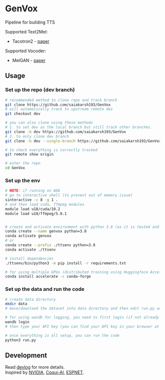 # GenVox
Pipeline for building TTS

Supported Text2Mel:
- Tacotron2 - [paper](https://arxiv.org/pdf/1712.05884.pdf)

Supported Vocoder:
- MelGAN - [paper](https://arxiv.org/pdf/1910.06711.pdf)

## Usage

### Set up the repo (dev branch)
```bash
# recommended method to clone repo and track branch
git clone https://github.com/saiakarsh193/GenVox
# will automatically track to upstream remote dev
git checkout dev

# you can also clone using these methods
# 1. to set dev as the local branch but still track other branches.
git clone -b dev https://github.com/saiakarsh193/GenVox
# 2. to only clone dev branch
git clone -b dev --single-branch https://github.com/saiakarsh193/GenVox

# to check everything is correctly tracked
git remote show origin

# enter the repo
cd GenVox
```

### Set up the env
```bash
# NOTE: if running on ADA
# go to interactive shell (to prevent out of memory issue)
sinteractive -c 8 -g 1 .
# and then load cuda, ffmpeg modules
module load u18/cuda/10.2
module load u18/ffmpeg/5.0.1


# create and activate environment with python 3.8 (as it is tested and works)
conda create --name genvox python=3.8
conda activate genvox
# or
conda create --prefix ./ttsenv python=3.8
conda activate ./ttsenv

# install dependencies
./ttsenv/bin/python3 -m pip install -r requirements.txt

# for using multiple GPUs (distributed training using Huggingface Accelerate)
conda install accelerate -c conda-forge
```

### Set up the data and run the code
```bash
# create data directory
mkdir data
# move/download the dataset into data directory and then edit run.py accordingly

# for using wandb for logging, you need to first login (if not already done)
wandb login
# then type your API key (you can find your API key in your browser at https://wandb.ai/authorize)

# once everything is all setup, you can run the code
python3 run.py
```

## Development
Read [devlog](dev_log.md) for more details.  
Inspired by [NVIDIA](https://github.com/NVIDIA/tacotron2), [Coqui-AI](https://github.com/coqui-ai/TTS), [ESPNET](https://github.com/espnet/espnet).
